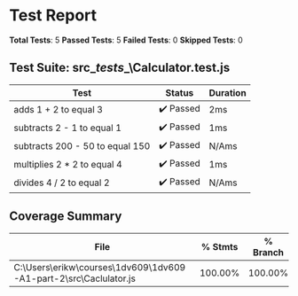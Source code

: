# Test Report
**Total Tests**: 5
**Passed Tests**: 5
**Failed Tests**: 0
**Skipped Tests**: 0

## Test Suite: src\__tests__\Calculator.test.js
| Test | Status | Duration |
|------|--------|----------|
| adds 1 + 2 to equal 3 | ✔️ Passed | 2ms |
| subtracts 2 - 1 to equal 1 | ✔️ Passed | 1ms |
| subtracts 200 - 50 to equal 150 | ✔️ Passed | N/Ams |
| multiplies 2 * 2 to equal 4 | ✔️ Passed | 1ms |
| divides 4 / 2 to equal 2 | ✔️ Passed | N/Ams |

## Coverage Summary
| File | % Stmts | % Branch | % Funcs | % Lines |
|------|---------|----------|---------|---------|
| C:\Users\erikw\courses\1dv609\1dv609-A1-part-2\src\Caclulator.js | 100.00% | 100.00% | 100.00% | 100.00% |

